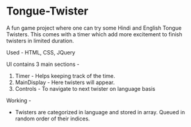 # Tongue-Twister
A fun game project where one can try some Hindi and English Tongue Twisters. This comes with a timer which add more excitement to finish twisters in limited duration.

Used - HTML, CSS, JQuery

UI contains 3 main sections -
1) Timer - Helps keeping track of the time.
2) MainDisplay - Here twisters will appear.
3) Controls - To navigate to next twister on language basis

Working - 
- Twisters are categorized in language and stored in array. Queued in random order of their indices.
